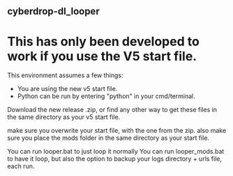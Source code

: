 ## cyberdrop-dl_looper

# This has only been developed to work if you use the V5 start file.

This environment assumes a few things:
- You are using the new v5 start file.
- Python can be run by entering "python" in your cmd/terminal.

Download the new release .zip, or find any other way to get these files in the same directory as your v5 start file.

make sure you overwrite your start file, with the one from the zip.
also make sure you place the mods folder in the same directory as your start file.

You can run looper.bat to just loop it normally
You can run looper_mods.bat to have it loop, but also the option to backup your logs directory + urls file, each run.
